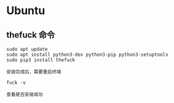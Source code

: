 # Ubuntu
## thefuck 命令

    sudo apt update
    sudo apt install python3-dev python3-pip python3-setuptools
    sudo pip3 install thefuck
    
    安装完成后，需要重启终端

    fuck -v

    查看是否安装成功
